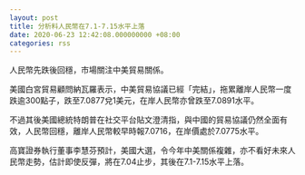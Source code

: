 ```yaml
---
layout: post
title: 分析料人民幣在7.1-7.15水平上落
date: 2020-06-23 12:42:08.000000000 +08:00
categories: rss
---
```


人民幣先跌後回穩，市場關注中美貿易關係。

美國白宮貿易顧問納瓦羅表示，中美貿易協議已經「完結」，拖累離岸人民幣一度跌逾300點子，跌至7.0877兌1美元，在岸人民幣亦曾跌至7.0891水平。

不過其後美國總統特朗普在社交平台貼文澄清指，與中國的貿易協議仍然全面有效，人民幣回穩，離岸人民幣較早時報7.0716，在岸價處於7.0775水平。

高寶證券執行董事李慧芬預計，美國大選，令今年中美關係複雜，亦不看好未來人民幣走勢，估計即使反彈，將在7.04止步，其後在7.1-7.15水平上落。
